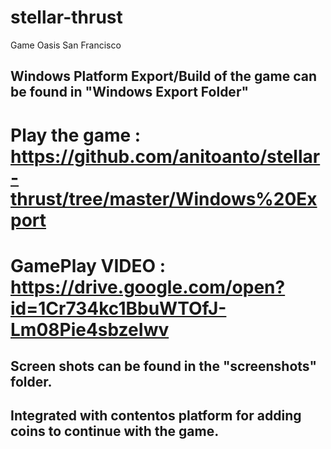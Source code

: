 # stellar-thrust
Game Oasis San Francisco
## Windows Platform Export/Build of the game can be found in "Windows Export Folder"
# Play the game : https://github.com/anitoanto/stellar-thrust/tree/master/Windows%20Export
# GamePlay VIDEO : https://drive.google.com/open?id=1Cr734kc1BbuWTOfJ-Lm08Pie4sbzeIwv
## Screen shots can be found in the "screenshots" folder.

## Integrated with contentos platform for adding coins to continue with the game.
